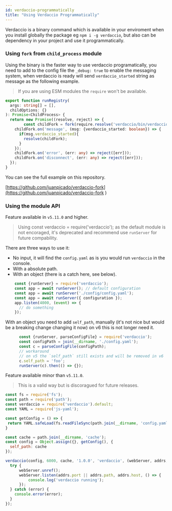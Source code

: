 ```yaml
---
id: verdaccio-programmatically
title: "Using Verdaccio Programmatically"
---
```


Verdaccio is a binary command which is available in your enviroment when you install globally the package eg `npm i -g verdaccio`, but also can be dependency in your project and use it programmatically.

### Using `fork` from `child_process` module

Using the binary is the faster way to use verdaccio programatically, you need to add to the config file the `_debug: true` to enable the messaging system, when verdaccio is ready will send `verdaccio_started` string as message as the following example.

> If you are using ESM modules the `require` won't be available.

```typescript
export function runRegistry(
  args: string[] = [],
  childOptions: {}
): Promise<ChildProcess> {
  return new Promise((resolve, reject) => {
        const childFork = fork(require.resolve('verdaccio/bin/verdaccio'), args, childOptions);
    childFork.on('message', (msg: {verdaccio_started: boolean}) => {
      if(msg.verdaccio_started){
        resolve(childFork);
      }
    });
    childFork.on('error', (err: any) => reject([err]));
    childFork.on('disconnect', (err: any) => reject([err]));  
  });
}
```

You can see the full example on this repository.

[https://github.com/juanpicado/verdaccio-fork](https://github.com/juanpicado/verdaccio-fork
)

### Using the module API

Feature available in `v5.11.0` and higher.

> Using const verdaccio = require('verdaccio'); as the default module is not encoraged, it's deprecated and recommend use `runServer` for future compability.

There are three ways to use it:

- No input, it will find the `config.yaml` as is you would run `verdaccio` in the console.
- With a absolute path.
- With an object (there is a catch here, see below).

```js
    const {runServer} = require('verdaccio');
    const app = await runServer(); // default configuration
    const app = await runServer('./config/config.yaml');
    const app = await runServer({ configuration });
    app.listen(4000, (event) => {
      // do something
    });
```

With an object you need to add `self_path`, manually (it's not nice but would be a breaking change changing it now) on v6 this is not longer need it.

```js
      const {runServer, parseConfigFile} = require('verdaccio');
      const configPath = join(__dirname, './config.yaml');
      const c = parseConfigFile(configPath);
      // workaround
      // on v5 the `self_path` still exists and will be removed in v6
      c.self_path = 'foo';
      runServer(c).then(() => {});
```

Feature available minor than `v5.11.0`.

> This is a valid way but is discoragued for future releases.

```js
const fs = require('fs');
const path = require('path');
const verdaccio = require('verdaccio').default;
const YAML = require('js-yaml');

const getConfig = () => {
 return YAML.safeLoad(fs.readFileSync(path.join(__dirname, 'config.yaml'), 'utf8'));
}

const cache = path.join(__dirname, 'cache');
const config = Object.assign({}, getConfig(), {
  self_path: cache
});

verdaccio(config, 6000, cache, '1.0.0', 'verdaccio', (webServer, addrs, pkgName, pkgVersion) => {
  try {
      webServer.unref();
      webServer.listen(addrs.port || addrs.path, addrs.host, () => {
          console.log('verdaccio running');
      });
  } catch (error) {
    console.error(error);
  }
});
```
